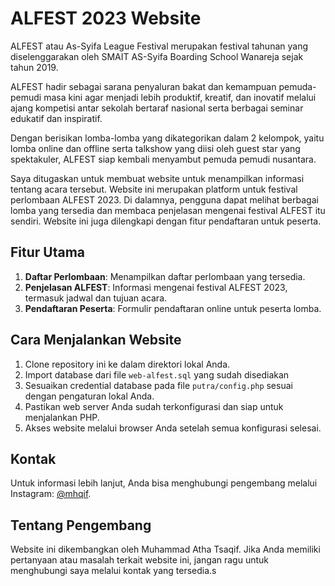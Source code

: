 # ALFEST 2023 Website

ALFEST atau As-Syifa League Festival merupakan festival tahunan yang diselenggarakan oleh SMAIT AS-Syifa Boarding School Wanareja sejak tahun 2019.

ALFEST hadir sebagai sarana penyaluran bakat dan kemampuan pemuda-pemudi masa kini agar menjadi lebih produktif, kreatif, dan inovatif melalui ajang kompetisi antar sekolah bertaraf nasional serta berbagai seminar edukatif dan inspiratif.

Dengan berisikan lomba-lomba yang dikategorikan dalam 2 kelompok, yaitu lomba online dan offline serta talkshow yang diisi oleh guest star yang spektakuler, ALFEST siap kembali menyambut pemuda pemudi nusantara.

Saya ditugaskan untuk membuat website untuk menampilkan informasi tentang acara tersebut.
Website ini merupakan platform untuk festival perlombaan ALFEST 2023. Di dalamnya, pengguna dapat melihat berbagai lomba yang tersedia dan membaca penjelasan mengenai festival ALFEST itu sendiri. Website ini juga dilengkapi dengan fitur pendaftaran untuk peserta.

## Fitur Utama

1. **Daftar Perlombaan**: Menampilkan daftar perlombaan yang tersedia.
2. **Penjelasan ALFEST**: Informasi mengenai festival ALFEST 2023, termasuk jadwal dan tujuan acara.
3. **Pendaftaran Peserta**: Formulir pendaftaran online untuk peserta lomba.

## Cara Menjalankan Website

1. Clone repository ini ke dalam direktori lokal Anda.
2. Import database dari file `web-alfest.sql` yang sudah disediakan
3. Sesuaikan credential database pada file `putra/config.php` sesuai dengan pengaturan lokal Anda.
4. Pastikan web server Anda sudah terkonfigurasi dan siap untuk menjalankan PHP.
5. Akses website melalui browser Anda setelah semua konfigurasi selesai.

## Kontak

Untuk informasi lebih lanjut, Anda bisa menghubungi pengembang melalui Instagram: [@mhqif](https://instagram.com/mhqif).

## Tentang Pengembang

Website ini dikembangkan oleh Muhammad Atha Tsaqif. Jika Anda memiliki pertanyaan atau masalah terkait website ini, jangan ragu untuk menghubungi saya melalui kontak yang tersedia.s
